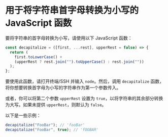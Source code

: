 # 用于将字符串首字母转换为小写的 JavaScript 函数

要将字符串的首字母转换为小写，请使用以下 JavaScript 函数：

```js
const decapitalize = ([first, ...rest], upperRest = false) => {
  return (
    first.toLowerCase() +
    (upperRest ? rest.join("").toUpperCase() : rest.join(""))
  );
};
```

要使用此函数，请打开终端/SSH 并输入 `node`。然后，调用 `decapitalize` 函数，将你想要转换首字母为小写的字符串作为第一个参数传入。

或者，你可以将第二个参数 `upperRest` 设置为 `true`，以将字符串的其余部分转换为大写。如果未提供 `upperRest`，则默认为 `false`。

以下是一些示例：

```js
decapitalize("FooBar"); // 'fooBar'
decapitalize("FooBar", true); // 'fOOBAR'
```
